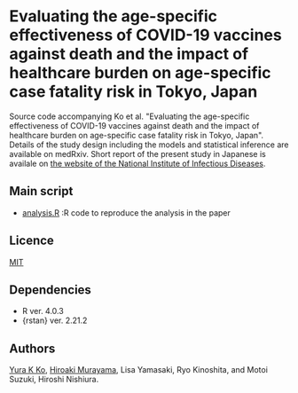 # Evaluating the age-specific effectiveness of COVID-19 vaccines against death and the impact of healthcare burden on age-specific case fatality risk in Tokyo, Japan
Source code accompanying Ko et al. "Evaluating the age-specific effectiveness of COVID-19 vaccines against death and the impact of healthcare burden on age-specific case fatality risk in Tokyo, Japan". Details of the study design including the models and statistical inference are available on medRxiv. Short report of the present study in Japanese is availale on [the website of the National Institute of Infectious Diseases](https://www.niid.go.jp/niid/ja/2019-ncov/2484-idsc/10873-covid19-65.html).

## Main script
- [analysis.R](https://github.com/KoKYura/covid19_cfr_ve_tokyo/blob/main/src/analysis.R) :R code to reproduce the analysis in the paper

## Licence
[MIT](https://github.com/KoKYura/covid19_cfr_ve_tokyo/blob/main/LICENSE)

## Dependencies
* R ver. 4.0.3
* {rstan} ver. 2.21.2

## Authors
[Yura K Ko](https://github.com/KoKYura), [Hiroaki Murayama](https://github.com/hiroaki-murayama), Lisa Yamasaki, Ryo Kinoshita, and Motoi Suzuki, Hiroshi Nishiura.
